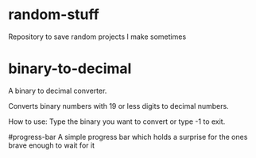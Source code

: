# random-stuff
Repository to save random projects I make sometimes

# binary-to-decimal
A binary to decimal converter.

Converts binary numbers with 19 or less digits to decimal numbers.

How to use:
Type the binary you want to convert or type -1 to exit.

#progress-bar
A simple progress bar which holds a surprise for the ones brave enough to wait for it
